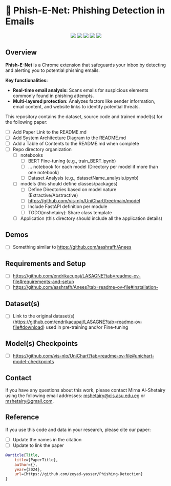 # 🎣 Phish-E-Net: Phishing Detection in Emails
<p align="center">
  <a href="https://github.com/zeyad-yasser/Phishing-Detection/graphs/contributors" alt="Contributors">
        <img src="https://img.shields.io/github/contributors/zeyad-yasser/Phishing-Detection" /></a>
  
   <a href="https://github.com/zeyad-yasser/Phishing-Detection/issues" alt="Issues">
        <img src="https://img.shields.io/github/issues/zeyad-yasser/Phishing-Detection" /></a>
  
  <a href="https://github.com/zeyad-yasser/Phishing-Detection/network" alt="Forks">
        <img src="https://img.shields.io/github/forks/zeyad-yasser/Phishing-Detection" /></a>
        
  <a href="https://github.com/zeyad-yasser/Phishing-Detection/stargazers" alt="Stars">
        <img src="https://img.shields.io/github/stars/zeyad-yasser/Phishing-Detection" /></a>
        
  <a href="https://github.com/zeyad-yasser/Phishing-Detection/blob/main/LICENSE" alt="License">
        <img src="https://img.shields.io/github/license/zeyad-yasser/Phishing-Detection" /></a>
</p>

## Overview
**Phish-E-Net** is a Chrome extension that safeguards your inbox by detecting and alerting you to potential phishing emails.

**Key functionalities:**

* **Real-time email analysis:** Scans  emails for suspicious elements commonly found in phishing attempts.
* **Multi-layered protection:** Analyzes factors like sender information, email content, and website links to identify potential threats.


This repository contains the dataset, source code and trained model(s) for the following paper: 

- [ ] Add Paper Link to the README.md
- [ ] Add System Architecture Diagram to the README.md
- [ ] Add a Table of Contents to the README.md when complete
- [ ] Repo directory organization
  - [ ] notebooks
    - [ ] BERT Fine-tuning (e.g., train_BERT.ipynb)
    - [ ] ... notebook for each model (Directory per model if more than one notebook)
    - [ ] Dataset Analysis   (e.g., datasetName_analysis.ipynb)
  - [ ] models (this should define classes/packages)
    - [ ] Define Directories based on model nature (Extractive/Abstractive)
    - [ ] https://github.com/vis-nlp/UniChart/tree/main/model
    - [ ] Include FastAPI definition per module
    - [ ] TODO(mshetairy): Share class template
  - [ ] Application (this directory should include all the application details)

## Demos
- [ ] Something similar to https://github.com/aashrafh/Anees

## Requirements and Setup
- [ ] https://github.com/endrikacupaj/LASAGNE?tab=readme-ov-file#requirements-and-setup
- [ ] https://github.com/aashrafh/Anees?tab=readme-ov-file#installation-

## Dataset(s)
- [ ] Link to the original dataset(s) (https://github.com/endrikacupaj/LASAGNE?tab=readme-ov-file#download) used in pre-training and/or Fine-tuning


## Model(s) Checkpoints
- [ ] https://github.com/vis-nlp/UniChart?tab=readme-ov-file#unichart-model-checkpoints

## Contact
If you have any questions about this work, please contact Mirna Al-Shetairy using the following email addresses: mshetairy@cis.asu.edu.eg or mshetairy@gmail.com.

## Reference
If you use this code and data in your research, please cite our paper:
- [ ] Update the names in the citation
- [ ] Update to link the paper

```bibtex
@article{Title,
    title={PaperTitle},
    author={},
    year={2024},
    url={https://github.com/zeyad-yasser/Phishing-Detection}
}
```
